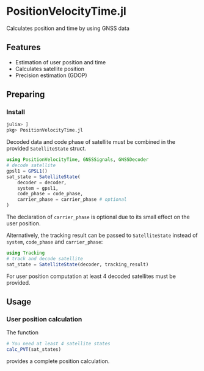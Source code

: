 
# PositionVelocityTime.jl
Calculates position and time by using GNSS data

## Features
* Estimation of user position and time
* Calculates satellite position
* Precision estimation (GDOP)

## Preparing

### Install
```julia
julia> ]
pkg> PositionVelocityTime.jl
```

Decoded data and code phase of satellite must be combined in the provided `SatelliteState` struct. 
```julia
using PositionVelocityTime, GNSSSignals, GNSSDecoder
# decode satellite
gpsl1 = GPSL1()
sat_state = SatelliteState(
    decoder = decoder,
    system = gpsl1,
    code_phase = code_phase,
    carrier_phase = carrier_phase # optional
)
```
The declaration of `carrier_phase` is optional due to its small effect on the user position.

Alternatively, the tracking result can be passed to `SatelliteState` instead of `system`, `code_phase` and `carrier_phase`:
```julia
using Tracking
# track and decode satellite
sat_state = SatelliteState(decoder, tracking_result)
```

For user position computation at least 4 decoded satellites must be provided. 

## Usage

### User position calculation
The function 
```julia
# You need at least 4 satellite states
calc_PVT(sat_states)
``` 
provides a complete position calculation.